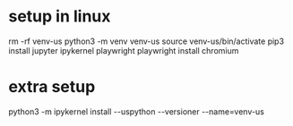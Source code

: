 # setup in linux
rm -rf venv-us
python3 -m venv venv-us
source venv-us/bin/activate
pip3 install jupyter ipykernel playwright
playwright install chromium

# extra setup
python3 -m ipykernel install --uspython --versioner --name=venv-us